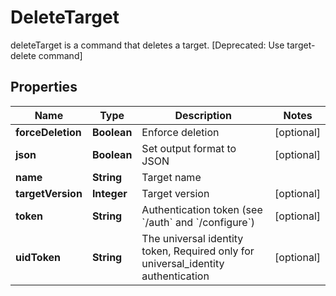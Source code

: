 

# DeleteTarget

deleteTarget is a command that deletes a target. [Deprecated: Use target-delete command]

## Properties

| Name | Type | Description | Notes |
|------------ | ------------- | ------------- | -------------|
|**forceDeletion** | **Boolean** | Enforce deletion |  [optional] |
|**json** | **Boolean** | Set output format to JSON |  [optional] |
|**name** | **String** | Target name |  |
|**targetVersion** | **Integer** | Target version |  [optional] |
|**token** | **String** | Authentication token (see &#x60;/auth&#x60; and &#x60;/configure&#x60;) |  [optional] |
|**uidToken** | **String** | The universal identity token, Required only for universal_identity authentication |  [optional] |



